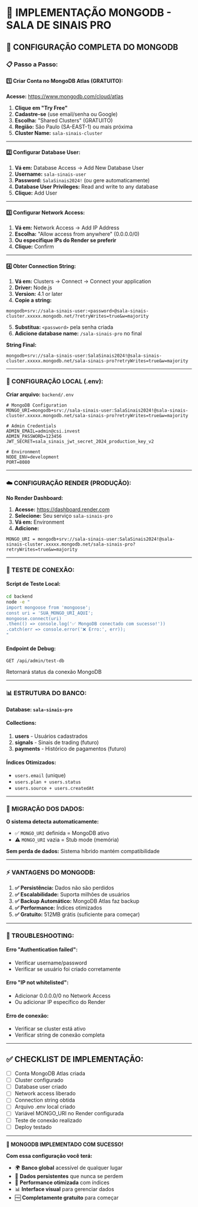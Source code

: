 # 🍃 IMPLEMENTAÇÃO MONGODB - SALA DE SINAIS PRO

## 🎯 **CONFIGURAÇÃO COMPLETA DO MONGODB**

### **📋 Passo a Passo:**

#### **1️⃣ Criar Conta no MongoDB Atlas (GRATUITO):**

**Acesse:** https://www.mongodb.com/cloud/atlas

1. **Clique em "Try Free"**
2. **Cadastre-se** (use email/senha ou Google)
3. **Escolha:** "Shared Clusters" (GRATUITO)
4. **Região:** São Paulo (SA-EAST-1) ou mais próxima
5. **Cluster Name:** `sala-sinais-cluster`

---

#### **2️⃣ Configurar Database User:**

1. **Vá em:** Database Access → Add New Database User
2. **Username:** `sala-sinais-user`
3. **Password:** `SalaSinais2024!` (ou gere automaticamente)
4. **Database User Privileges:** Read and write to any database
5. **Clique:** Add User

---

#### **3️⃣ Configurar Network Access:**

1. **Vá em:** Network Access → Add IP Address
2. **Escolha:** "Allow access from anywhere" (0.0.0.0/0)
3. **Ou especifique IPs do Render se preferir**
4. **Clique:** Confirm

---

#### **4️⃣ Obter Connection String:**

1. **Vá em:** Clusters → Connect → Connect your application
2. **Driver:** Node.js 
3. **Version:** 4.1 or later
4. **Copie a string:** 
```
mongodb+srv://sala-sinais-user:<password>@sala-sinais-cluster.xxxxx.mongodb.net/?retryWrites=true&w=majority
```
5. **Substitua:** `<password>` pela senha criada
6. **Adicione database name:** `/sala-sinais-pro` no final

**String Final:**
```
mongodb+srv://sala-sinais-user:SalaSinais2024!@sala-sinais-cluster.xxxxx.mongodb.net/sala-sinais-pro?retryWrites=true&w=majority
```

---

### **🔧 CONFIGURAÇÃO LOCAL (.env):**

**Criar arquivo:** `backend/.env`
```env
# MongoDB Configuration
MONGO_URI=mongodb+srv://sala-sinais-user:SalaSinais2024!@sala-sinais-cluster.xxxxx.mongodb.net/sala-sinais-pro?retryWrites=true&w=majority

# Admin Credentials
ADMIN_EMAIL=admin@csi.invest
ADMIN_PASSWORD=123456
JWT_SECRET=sala_sinais_jwt_secret_2024_production_key_v2

# Environment
NODE_ENV=development
PORT=8080
```

---

### **☁️ CONFIGURAÇÃO RENDER (PRODUÇÃO):**

**No Render Dashboard:**

1. **Acesse:** https://dashboard.render.com
2. **Selecione:** Seu serviço `sala-sinais-pro`
3. **Vá em:** Environment
4. **Adicione:**

```
MONGO_URI = mongodb+srv://sala-sinais-user:SalaSinais2024!@sala-sinais-cluster.xxxxx.mongodb.net/sala-sinais-pro?retryWrites=true&w=majority
```

---

### **🧪 TESTE DE CONEXÃO:**

#### **Script de Teste Local:**
```bash
cd backend
node -e "
import mongoose from 'mongoose';
const uri = 'SUA_MONGO_URI_AQUI';
mongoose.connect(uri)
.then(() => console.log('✅ MongoDB conectado com sucesso!'))
.catch(err => console.error('❌ Erro:', err));
"
```

#### **Endpoint de Debug:**
```
GET /api/admin/test-db
```
Retornará status da conexão MongoDB

---

### **📊 ESTRUTURA DO BANCO:**

#### **Database:** `sala-sinais-pro`

#### **Collections:**
1. **users** - Usuários cadastrados
2. **signals** - Sinais de trading (futuro)
3. **payments** - Histórico de pagamentos (futuro)

#### **Índices Otimizados:**
- `users.email` (unique)
- `users.plan + users.status`
- `users.source + users.createdAt`

---

### **🔄 MIGRAÇÃO DOS DADOS:**

**O sistema detecta automaticamente:**
- ✅ `MONGO_URI` definida = MongoDB ativo
- ⚠️ `MONGO_URI` vazia = Stub mode (memória)

**Sem perda de dados:** Sistema híbrido mantém compatibilidade

---

### **⚡ VANTAGENS DO MONGODB:**

1. **✅ Persistência:** Dados não são perdidos
2. **✅ Escalabilidade:** Suporta milhões de usuários
3. **✅ Backup Automático:** MongoDB Atlas faz backup
4. **✅ Performance:** Índices otimizados
5. **✅ Gratuito:** 512MB grátis (suficiente para começar)

---

### **🚨 TROUBLESHOOTING:**

#### **Erro "Authentication failed":**
- Verificar username/password
- Verificar se usuário foi criado corretamente

#### **Erro "IP not whitelisted":**
- Adicionar 0.0.0.0/0 no Network Access
- Ou adicionar IP específico do Render

#### **Erro de conexão:**
- Verificar se cluster está ativo
- Verificar string de conexão completa

---

## ✅ **CHECKLIST DE IMPLEMENTAÇÃO:**

- [ ] Conta MongoDB Atlas criada
- [ ] Cluster configurado
- [ ] Database user criado
- [ ] Network access liberado
- [ ] Connection string obtida
- [ ] Arquivo .env local criado
- [ ] Variável MONGO_URI no Render configurada
- [ ] Teste de conexão realizado
- [ ] Deploy testado

---

**🎉 MONGODB IMPLEMENTADO COM SUCESSO!**

**Com essa configuração você terá:**
- 🌍 **Banco global** acessível de qualquer lugar
- 💾 **Dados persistentes** que nunca se perdem
- 🚀 **Performance otimizada** com índices
- 📊 **Interface visual** para gerenciar dados
- 🆓 **Completamente gratuito** para começar